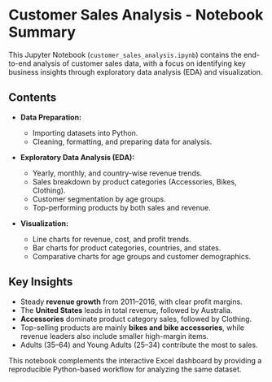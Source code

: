 
# Customer Sales Analysis - Notebook Summary  

This Jupyter Notebook (`customer_sales_analysis.ipynb`) contains the end-to-end analysis of customer sales data, with a focus on identifying key business insights through exploratory data analysis (EDA) and visualization.  

## Contents  

- **Data Preparation:**  
  - Importing datasets into Python.  
  - Cleaning, formatting, and preparing data for analysis.  

- **Exploratory Data Analysis (EDA):**  
  - Yearly, monthly, and country-wise revenue trends.  
  - Sales breakdown by product categories (Accessories, Bikes, Clothing).  
  - Customer segmentation by age groups.  
  - Top-performing products by both sales and revenue.  

- **Visualization:**  
  - Line charts for revenue, cost, and profit trends.  
  - Bar charts for product categories, countries, and states.  
  - Comparative charts for age groups and customer demographics.  

## Key Insights  

- Steady **revenue growth** from 2011–2016, with clear profit margins.  
- The **United States** leads in total revenue, followed by Australia.  
- **Accessories** dominate product category sales, followed by Clothing.  
- Top-selling products are mainly **bikes and bike accessories**, while revenue leaders also include smaller high-margin items.  
- Adults (35–64) and Young Adults (25–34) contribute the most to sales.  

This notebook complements the interactive Excel dashboard by providing a reproducible Python-based workflow for analyzing the same dataset.  
